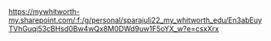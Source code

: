 https://mywhitworth-my.sharepoint.com/:f:/g/personal/sparajuli22_my_whitworth_edu/En3abEuyTVhGuqi53cBHsd0Bw4wQx8M0DWd9uw1F5oYX_w?e=csxXrx
